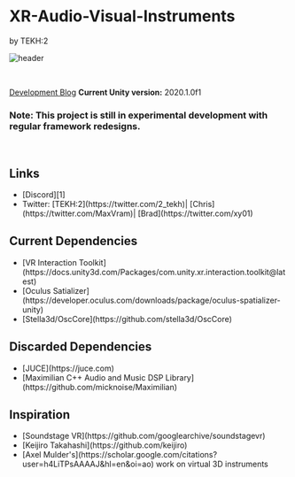 # XR-Audio-Visual-Instruments
by TEKH:2

![header](https://tekh.chrisvik.com/wp-content/uploads/2020/07/ET_bio_no_evil.png)

<p>&nbsp</p>

[Development Blog](https://tekh.chrisvik.com/)
<strong>Current Unity version:</strong> 2020.1.0f1

### Note: This project is still in experimental development with regular framework redesigns.



<p>&nbsp</p>

## Links
<ul>
  <li>[Discord][1]</li>
  <li>Twitter: [TEKH:2](https://twitter.com/2_tekh)| [Chris](https://twitter.com/MaxVram)| [Brad](https://twitter.com/xy01)
</ul>

## Current Dependencies
<ul>
  <li>[VR Interaction Toolkit](https://docs.unity3d.com/Packages/com.unity.xr.interaction.toolkit@latest)</li>
  <li>[Oculus Satializer](https://developer.oculus.com/downloads/package/oculus-spatializer-unity)</li>
  <li>[Stella3d/OscCore](https://github.com/stella3d/OscCore)</li>
</ul>

## Discarded Dependencies
<ul>
  <li>[JUCE](https://juce.com)</li>
  <li>[Maximilian C++ Audio and Music DSP Library](https://github.com/micknoise/Maximilian)</li>
</ul>

## Inspiration
<ul>
  <li>[Soundstage VR](https://github.com/googlearchive/soundstagevr)</li>
  <li>[Keijiro Takahashi](https://github.com/keijiro)</li>
  <li>[Axel Mulder's](https://scholar.google.com/citations?user=h4LiTPsAAAAJ&hl=en&oi=ao) work on virtual 3D instruments</li>
</ul>


[1]: https://discord.com/invite/J4UDwHR
